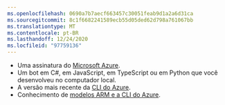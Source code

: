 ```yaml
---
ms.openlocfilehash: 0690a7b7aecf663457c30051feab9d1a2a6d31ca
ms.sourcegitcommit: 8c1f6682241589ecb55d05ded62d798a761067bb
ms.translationtype: MT
ms.contentlocale: pt-BR
ms.lasthandoff: 12/24/2020
ms.locfileid: "97759136"
---
```

- Uma assinatura do [Microsoft Azure](https://azure.microsoft.com/free/).
- Um bot em C#, em JavaScript, em TypeScript ou em Python que você desenvolveu no computador local.
- A versão mais recente da [CLI do Azure](/cli/azure/).
- Conhecimento de [modelos ARM e a CLI do Azure](/azure/azure-resource-manager/resource-group-overview).

<!-- - If you don't have an Azure subscription, create a [free account](https://azure.microsoft.com/free/) before you begin.
- Install the latest version of the [Azure cli tool](/cli/azure/install-azure-cli).
- Install latest version of the [MSBot](https://github.com/Microsoft/botbuilder-tools/tree/master/packages/MSBot) tool.
- Install latest released version of the [Bot Framework Emulator](https://aka.ms/Emulator-wiki-getting-started).
- Install and configure [ngrok](https://github.com/Microsoft/BotFramework-Emulator/wiki/Tunneling-%28ngrok%29). 
- Knowledge of [Managing bot resources](~/v4sdk/bot-file-basics.md).

With msbot 4.3.2 and later, you need Azure CLI version 2.0.54 or later. If you installed the botservice extension, remove it with this command.

```cmd
az extension remove --name botservice
``` -->
